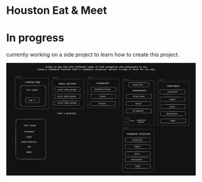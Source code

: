 # Houston Eat & Meet
# In progress
currently working on a side project to learn how to create this project.

<img width="1017" alt="Screenshot 2023-10-08 at 5 43 05 PM" src="framework.png">
